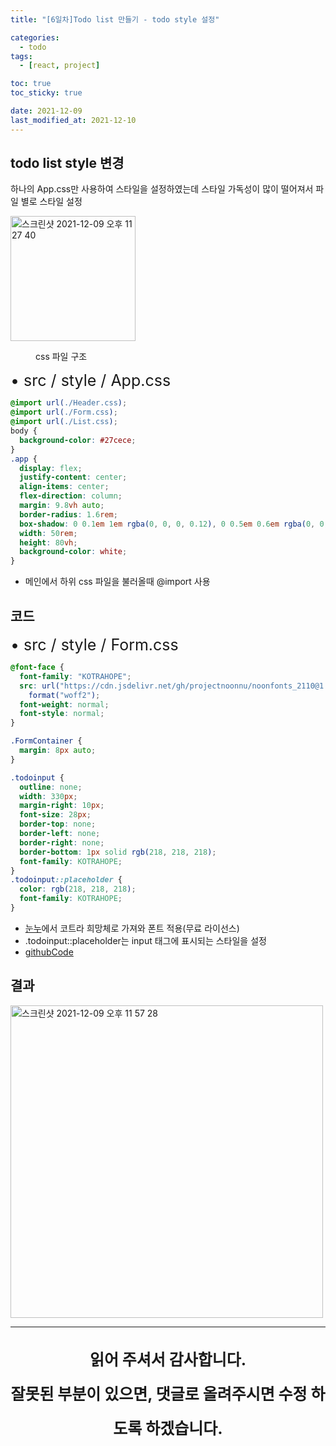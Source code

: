 ```yaml
---
title: "[6일차]Todo list 만들기 - todo style 설정"

categories:
  - todo
tags:
  - [react, project]

toc: true
toc_sticky: true

date: 2021-12-09
last_modified_at: 2021-12-10
---
```


## todo list style 변경

하나의 App.css만 사용하여 스타일을 설정하였는데 스타일 가독성이 많이 떨어져서 파일 별로 스타일 설정

<div>
<img width="200" alt="스크린샷 2021-12-09 오후 11 27 40" src="https://user-images.githubusercontent.com/44824320/145414813-75db3a1e-c625-4c78-bf29-35ac24bec1f3.png" /> <p style="margin-left:40px">css 파일 구조</p>
</div>

<div style="font-size:25px">• src / style / App.css</div>

```css
@import url(./Header.css);
@import url(./Form.css);
@import url(./List.css);
body {
  background-color: #27cece;
}
.app {
  display: flex;
  justify-content: center;
  align-items: center;
  flex-direction: column;
  margin: 9.8vh auto;
  border-radius: 1.6rem;
  box-shadow: 0 0.1em 1em rgba(0, 0, 0, 0.12), 0 0.5em 0.6em rgba(0, 0, 0, 0.24);
  width: 50rem;
  height: 80vh;
  background-color: white;
}
```

- 메인에서 하위 css 파일을 불러올때 @import 사용

## 코드

<div style="font-size:25px">• src / style / Form.css</div>

```css
@font-face {
  font-family: "KOTRAHOPE";
  src: url("https://cdn.jsdelivr.net/gh/projectnoonnu/noonfonts_2110@1.0/KOTRAHOPE.woff2")
    format("woff2");
  font-weight: normal;
  font-style: normal;
}

.FormContainer {
  margin: 8px auto;
}

.todoinput {
  outline: none;
  width: 330px;
  margin-right: 10px;
  font-size: 28px;
  border-top: none;
  border-left: none;
  border-right: none;
  border-bottom: 1px solid rgb(218, 218, 218);
  font-family: KOTRAHOPE;
}
.todoinput::placeholder {
  color: rgb(218, 218, 218);
  font-family: KOTRAHOPE;
}
```

- [눈누](https://noonnu.cc/)에서 코트라 희망체로 가져와 폰트 적용(무료 라이선스)
- .todoinput::placeholder는 input 태그에 표시되는 스타일을 설정
- [githubCode](https://github.com/lhk3337/todolist/commits/master/src/style)

## 결과

<img width="500" alt="스크린샷 2021-12-09 오후 11 57 28" src="https://user-images.githubusercontent.com/44824320/145419950-885d01c6-0eea-4b18-8e5f-57f84c27b94f.png">

<hr>
  <p align="center" style="font-size:25px; font-weight:bold; line-height:2.2">
  읽어 주셔서 감사합니다. <br />
  잘못된 부분이 있으면, 댓글로 올려주시면 수정 하도록 하겠습니다.
  </p>
